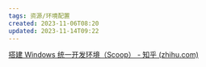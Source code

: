 ```yaml
---
tags: 资源/环境配置
created: 2023-11-06T08:20
updated: 2023-11-14T09:22
---
```

[搭建 Windows 统一开发环境（Scoop） - 知乎 (zhihu.com)](https://zhuanlan.zhihu.com/p/128955118?utm_id=0)